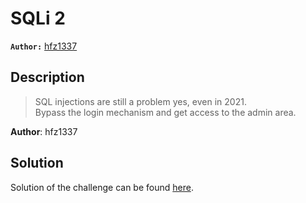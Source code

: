 # SQLi 2

**`Author:`** [hfz1337](https://github.com/hfz1337)

## Description
  > SQL injections are still a problem yes, even in 2021.  
  > Bypass the login mechanism and get access to the admin area.  

  **Author**: hfz1337

## Solution

Solution of the challenge can be found [here](solution/).
